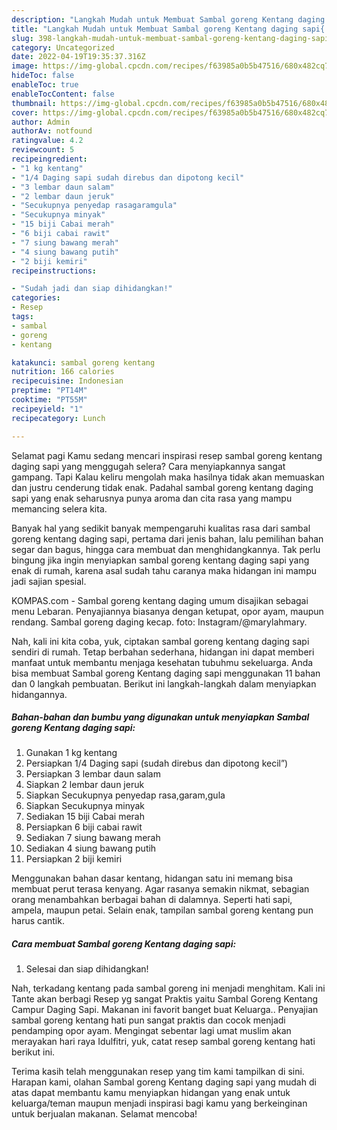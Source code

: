 ```yaml
---
description: "Langkah Mudah untuk Membuat Sambal goreng Kentang daging sapi{ yang Bisa Manjain Lidah,  Menu Buat lebaran"
title: "Langkah Mudah untuk Membuat Sambal goreng Kentang daging sapi{ yang Bisa Manjain Lidah,  Menu Buat lebaran"
slug: 398-langkah-mudah-untuk-membuat-sambal-goreng-kentang-daging-sapi-yang-bisa-manjain-lidah-menu-buat-lebaran
category: Uncategorized
date: 2022-04-19T19:35:37.316Z
image: https://img-global.cpcdn.com/recipes/f63985a0b5b47516/680x482cq70/sambal-goreng-kentang-daging-sapi-foto-resep-utama.jpg
hideToc: false
enableToc: true
enableTocContent: false
thumbnail: https://img-global.cpcdn.com/recipes/f63985a0b5b47516/680x482cq70/sambal-goreng-kentang-daging-sapi-foto-resep-utama.jpg
cover: https://img-global.cpcdn.com/recipes/f63985a0b5b47516/680x482cq70/sambal-goreng-kentang-daging-sapi-foto-resep-utama.jpg
author: Admin
authorAv: notfound
ratingvalue: 4.2
reviewcount: 5
recipeingredient:
- "1 kg kentang"
- "1/4 Daging sapi sudah direbus dan dipotong kecil"
- "3 lembar daun salam"
- "2 lembar daun jeruk"
- "Secukupnya penyedap rasagaramgula"
- "Secukupnya minyak"
- "15 biji Cabai merah"
- "6 biji cabai rawit"
- "7 siung bawang merah"
- "4 siung bawang putih"
- "2 biji kemiri"
recipeinstructions:

- "Sudah jadi dan siap dihidangkan!"
categories:
- Resep
tags:
- sambal
- goreng
- kentang

katakunci: sambal goreng kentang 
nutrition: 166 calories
recipecuisine: Indonesian
preptime: "PT14M"
cooktime: "PT55M"
recipeyield: "1"
recipecategory: Lunch

---
```



Selamat pagi Kamu sedang mencari inspirasi resep sambal goreng kentang daging sapi yang menggugah selera? Cara menyiapkannya sangat gampang. Tapi Kalau keliru mengolah maka hasilnya tidak akan memuaskan dan justru cenderung tidak enak. Padahal sambal goreng kentang daging sapi yang enak seharusnya punya aroma dan cita rasa yang mampu memancing selera kita.


Banyak hal yang sedikit banyak mempengaruhi kualitas rasa dari sambal goreng kentang daging sapi, pertama dari jenis bahan, lalu pemilihan bahan segar dan bagus, hingga cara membuat dan menghidangkannya. Tak perlu bingung jika ingin menyiapkan sambal goreng kentang daging sapi yang enak di rumah, karena asal sudah tahu caranya maka hidangan ini mampu jadi sajian spesial.

KOMPAS.com - Sambal goreng kentang daging umum disajikan sebagai menu Lebaran. Penyajiannya biasanya dengan ketupat, opor ayam, maupun rendang. Sambal goreng daging kecap. foto: Instagram/@marylahmary.


Nah, kali ini kita coba, yuk, ciptakan sambal goreng kentang daging sapi sendiri di rumah. Tetap berbahan sederhana, hidangan ini dapat memberi manfaat untuk membantu menjaga kesehatan tubuhmu sekeluarga. Anda bisa membuat Sambal goreng Kentang daging sapi menggunakan 11 bahan dan 0 langkah pembuatan. Berikut ini langkah-langkah dalam menyiapkan hidangannya.

<!--inarticleads1-->

##### Bahan-bahan dan bumbu yang digunakan untuk menyiapkan Sambal goreng Kentang daging sapi:

1. Gunakan 1 kg kentang
1. Persiapkan 1/4 Daging sapi (sudah direbus dan dipotong kecil”)
1. Persiapkan 3 lembar daun salam
1. Siapkan 2 lembar daun jeruk
1. Siapkan Secukupnya penyedap rasa,garam,gula
1. Siapkan Secukupnya minyak
1. Sediakan 15 biji Cabai merah
1. Persiapkan 6 biji cabai rawit
1. Sediakan 7 siung bawang merah
1. Sediakan 4 siung bawang putih
1. Persiapkan 2 biji kemiri


Menggunakan bahan dasar kentang, hidangan satu ini memang bisa membuat perut terasa kenyang. Agar rasanya semakin nikmat, sebagian orang menambahkan berbagai bahan di dalamnya. Seperti hati sapi, ampela, maupun petai. Selain enak, tampilan sambal goreng kentang pun harus cantik. 

<!--inarticleads2-->

##### Cara membuat Sambal goreng Kentang daging sapi:


1. Selesai dan siap dihidangkan!

Nah, terkadang kentang pada sambal goreng ini menjadi menghitam. Kali ini Tante akan berbagi Resep yg sangat Praktis yaitu Sambal Goreng Kentang Campur Daging Sapi. Makanan ini favorit banget buat Keluarga.. Penyajian sambal goreng kentang hati pun sangat praktis dan cocok menjadi pendamping opor ayam. Mengingat sebentar lagi umat muslim akan merayakan hari raya Idulfitri, yuk, catat resep sambal goreng kentang hati berikut ini. 

Terima kasih telah menggunakan resep yang tim kami tampilkan di sini. Harapan kami, olahan Sambal goreng Kentang daging sapi yang mudah di atas dapat membantu kamu menyiapkan hidangan yang enak untuk keluarga/teman maupun menjadi inspirasi bagi kamu yang berkeinginan untuk berjualan makanan. Selamat mencoba!

